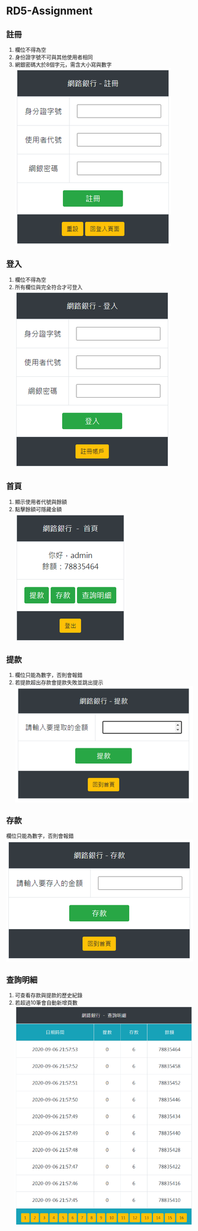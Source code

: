 # RD5-Assignment
## 註冊
1. 欄位不得為空
1. 身份證字號不可與其他使用者相同
1. 網銀密碼大於8個字元，需含大小寫與數字<br>
![](./readme_img/register.png)
## 登入
1. 欄位不得為空
1. 所有欄位與完全符合才可登入<br>
![](./readme_img/login.png)
## 首頁
1. 顯示使用者代號與餘額
1. 點擊餘額可隱藏金額<br>
![](./readme_img/home.png)
## 提款
1. 欄位只能為數字，否則會報錯
1. 若提款超出存款會提款失敗並跳出提示<br>
![](./readme_img/withdrawal.png)
## 存款
欄位只能為數字，否則會報錯<br>
![](./readme_img/deposit.png)
## 查詢明細
1. 可查看存款與提款的歷史紀錄
2. 若超過10筆會自動新增頁數<br>
![](./readme_img/query_detail.png)